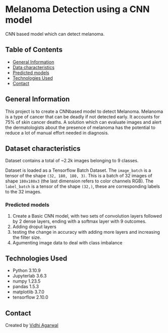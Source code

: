 # Melanoma Detection using a CNN model

CNN based model which can detect melanoma. 

## Table of Contents

- [General Information](#general-information)
- [Data characteristics](#dataset-characteristics)
- [Predicted models](#predicted-models)
- [Technologies Used](#technologies-used)
- [Contact](#contact)

## General Information

This project is to create a CNNbased model to detect Melanoma. Melanoma is a type of cancer that can be deadly if not detected early. It accounts for 75% of skin cancer deaths. A solution which can evaluate images and alert the dermatologists about the presence of melanoma has the potential to reduce a lot of manual effort needed in diagnosis.


## Dataset characteristics

Dataset contains a total of ~2.2k images belonging to 9 classes.

Dataset is loaded as a Tensorflow Batch Dataset. The `image_batch` is a tensor of the shape `(32, 180, 180, 3)`. This is a batch of 32 images of shape `180x180x3` (the last dimension refers to color channels RGB). The `label_batch` is a tensor of the shape `(32,)`, these are corresponding labels to the 32 images.


### Predicted models 

1. Create a Basic CNN model, with two sets of convolution layers followed by 2 dense layers, ending with a softmax layer with 9 outcomes. 
2. Adding droput layers
3. testing the change in accuracy with adding more layers and increasing the filter size.
4. Agumenting image data to deal with class imbalance


## Technologies Used

- Python 3.10.9
- Jupyterlab 3.6.3
- numpy 1.23.5
- pandas 1.5.3
- matplotlib 3.7.0
- tensorflow 2.10.0

<!-- As the libraries versions keep on changing, it is recommended to mention the version of library used in this project -->


## Contact

Created by [Vidhi Agarwal](https://github.com/vidhi1115)
